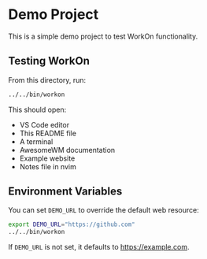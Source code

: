 # Demo Project

This is a simple demo project to test WorkOn functionality.

## Testing WorkOn

From this directory, run:

```bash
../../bin/workon
```

This should open:
- VS Code editor
- This README file
- A terminal
- AwesomeWM documentation
- Example website
- Notes file in nvim

## Environment Variables

You can set `DEMO_URL` to override the default web resource:

```bash
export DEMO_URL="https://github.com"
../../bin/workon
```

If `DEMO_URL` is not set, it defaults to https://example.com.